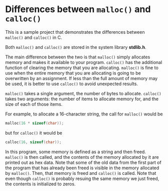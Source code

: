 # Differences between `malloc()` and `calloc()`
This is a sample project that demonstrates the differences between `malloc()` and `calloc()` in C.

Both `malloc()` and `calloc()` are stored in the system library **stdlib.h**.

The main difference between the two is that `malloc()` simply allocates memory and makes it available to your program. `calloc()` has the additional function of clearing the memory that you are allocating. `malloc()` is fine to use when the entire memory that you are allocating is going to be overwritten by an assignment. If less than the full amount of memory may be used, it is better to use `calloc()` to avoid unexpected results.

`malloc()` takes a single argument, the number of bytes to allocate. `calloc()` takes two arguments: the number of items to allocate memory for, and the size of each of those items.

For example, to allocate a 16-character string, the call for `malloc()` would be
```C
malloc(16 * sizeof(char));
```
but for `calloc()` it would be
```C
calloc(16, sizeof(char));
```

In this program, some memory is defined as a string and then freed. `malloc()` is then called, and the contents of the memory allocated by it are printed out as hex data. Note that some of the old data from the first part of the program that has already been freed is visible in the memory allocated by `malloc()`. Then, that memory is freed and `calloc()` is called. Note that even though `calloc()` is probably resuing the same memory we just freed, the contents is initialized to zeros.
